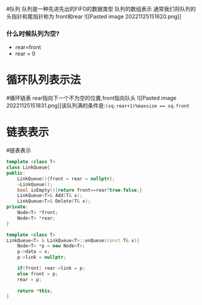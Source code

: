 #队列
队列是一种先进先出的FIFO的数据类型
队列的数组表示
通常我们将队列的头指针和尾指针称为 front和rear
![[Pasted image 20221125151620.png]]
### 什么时候队列为空?
- rear=front
-  rear = 0
# 循环队列表示法
#循环链表
rear指向下一个不为空的位置,front指向队头
![[Pasted image 20221125151831.png]]该队列满的条件是:``(sq.rear+1)%maxsize == sq.front``
# 链表表示
#链表表示
```c++
template <class T>
class LinkQueue{
public:
	LinkQueue(){front = rear = nullptr};
	~LinkQueue();
	bool isEmpty(){return front==rear?true:false;}
	LinkQueue<T>& Add(T& x);
	LinkQueue<T>& Delete(T& x);
private:
	Node<T> *front;
	Node<T> *rear;
}

template <class T>
LinkQueue<T> & LinkQueue<T>::enQueue(const T& x){
	Node<T> *p = new Node<T>;
	p->data = x;
	p->link = nullptr;

	if(front) rear->link = p;
	else front = p;
	rear = p;
	
	return *this;
}
```
